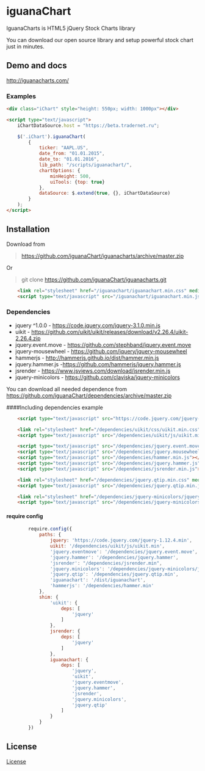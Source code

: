 # iguanaChart
IguanaCharts is HTML5 jQuery Stock Charts library

You can download our open source library and setup powerful stock chart just in minutes.

## Demo and docs

http://iguanacharts.com/

### Examples

```html
<div class="iChart" style="height: 550px; width: 1000px"></div>

<script type="text/javascript">
    iChartDataSource.host = "https://beta.tradernet.ru";

    $('.iChart').iguanaChart(
        {
            ticker: "AAPL.US",
            date_from: "01.01.2015",
            date_to: "01.01.2016",
            lib_path: "/scripts/iguanachart/",
            chartOptions: {
                minHeight: 500,
                uiTools: {top: true}
            },
            dataSource: $.extend(true, {}, iChartDataSource)
        }
    );
</script>
```

## Installation

Download from 

> https://github.com/iguanaChart/iguanacharts/archive/master.zip

Or  

> git clone https://github.com/iguanaChart/iguanacharts.git

 
```html
    <link rel="stylesheet" href="/iguanachart/iguanachart.min.css" media="all">
    <script type="text/javascript" src="/iguanachart/iguanachart.min.js"></script>
```

### Dependencies

- jquery ^1.0.0 -
https://code.jquery.com/jquery-3.1.0.min.js
- uikit -
https://github.com/uikit/uikit/releases/download/v2.26.4/uikit-2.26.4.zip
- jquery.event.move - https://github.com/stephband/jquery.event.move
- jquery-mousewheel - https://github.com/jquery/jquery-mousewheel
- hammerjs - http://hammerjs.github.io/dist/hammer.min.js
- jquery.hammer.js -https://github.com/hammerjs/jquery.hammer.js
- jsrender - https://www.jsviews.com/download/jsrender.min.js
- jquery-minicolors - https://github.com/claviska/jquery-minicolors


You can download all needed dependence from https://github.com/iguanaChart/dependencies/archive/master.zip

####Including dependencies example

```html
    <script type="text/javascript" src="https://code.jquery.com/jquery-1.12.4.min.js"></script>

    <link rel="stylesheet" href="/dependencies/uikit/css/uikit.min.css" media="all">
    <script type="text/javascript" src="/dependencies/uikit/js/uikit.min.js"></script>

    <script type="text/javascript" src="/dependencies/jquery.event.move.js"></script>
    <script type="text/javascript" src="/dependencies/jquery.mousewheel.min.js"></script>
    <script type="text/javascript" src="/dependencies/hammer.min.js"></script>
    <script type="text/javascript" src="/dependencies/jquery.hammer.js"></script>
    <script type="text/javascript" src="/dependencies/jsrender.min.js"></script>

    <link rel="stylesheet" href="/dependencies/jquery.qtip.min.css" media="all">
    <script type="text/javascript" src="/dependencies/jquery.qtip.min.js"></script>

    <link rel="stylesheet" href="/dependencies/jquery-minicolors/jquery.minicolors.css" media="all">
    <script type="text/javascript" src="/dependencies/jquery-minicolors/jquery.minicolors.min.js"></script>


```

#### require config
```javascript
        require.config({
            paths: {
                jquery: 'https://code.jquery.com/jquery-1.12.4.min',
                uikit: '/dependencies/uikit/js/uikit.min',
                'jquery.eventmove': '/dependencies/jquery.event.move',
                'jquery.hammer': '/dependencies/jquery.hammer',
                'jsrender': "/dependencies/jsrender.min",
                'jquery.minicolors': '/dependencies/jquery-minicolors/jquery.minicolors.min',
                'jquery.qtip': '/dependencies/jquery.qtip.min',
                'iguanachart': '/dist/iguanachart',
                'hammerjs': '/dependencies/hammer.min'
            },
            shim: {
                'uikit': {
                    deps: [
                        'jquery'
                    ]
                },
                jsrender: {
                    deps: [
                        'jquery'
                    ]
                },
                iguanachart: {
                    deps: [
                        'jquery',
                        'uikit',
                        'jquery.eventmove',
                        'jquery.hammer',
                        'jsrender',
                        'jquery.minicolors',
                        'jquery.qtip'
                    ]
                }
            }
        })
```

## License

<a href ="./LICENSE">License</a>